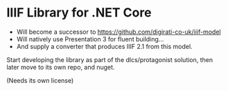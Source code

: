 ﻿# IIIF Library for .NET Core

* Will become a successor to https://github.com/digirati-co-uk/iiif-model
* Will natively use Presentation 3 for fluent building...
* And supply a converter that produces IIIF 2.1 from this model.

Start developing the library as part of the dlcs/protagonist solution, then later move to its own repo, and nuget.

(Needs its own license)